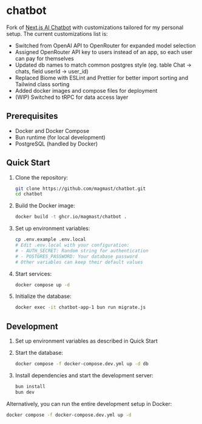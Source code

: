 # chatbot

Fork of [Next.js AI Chatbot](https://github.com/vercel/ai-chatbot) with customizations tailored for my personal setup.
The current customizations list is:

- Switched from OpenAI API to OpenRouter for expanded model selection
- Assigned OpenRouter API key to users instead of an app, so each user can pay for themselves
- Updated db names to match common postgres style (eg. table Chat -> chats, field userId -> user_id)
- Replaced Biome with ESLint and Prettier for better import sorting and Tailwind class sorting
- Added docker images and compose files for deployment
- (WIP) Switched to tRPC for data access layer

## Prerequisites

- Docker and Docker Compose
- Bun runtime (for local development)
- PostgreSQL (handled by Docker)

## Quick Start

1. Clone the repository:

   ```sh
   git clone https://github.com/magmast/chatbot.git
   cd chatbot
   ```

1. Build the Docker image:

   ```sh
   docker build -t ghcr.io/magmast/chatbot .
   ```

1. Set up environment variables:

   ```sh
   cp .env.example .env.local
   # Edit .env.local with your configuration:
   # - AUTH_SECRET: Random string for authentication
   # - POSTGRES_PASSWORD: Your database password
   # Other variables can keep their default values
   ```

1. Start services:

   ```sh
   docker compose up -d
   ```

1. Initialize the database:

   ```sh
   docker exec -it chatbot-app-1 bun run migrate.js
   ```

## Development

1. Set up environment variables as described in Quick Start

1. Start the database:

   ```sh
   docker compose -f docker-compose.dev.yml up -d db
   ```

1. Install dependencies and start the development server:

   ```sh
   bun install
   bun dev
   ```

Alternatively, you can run the entire development setup in Docker:

```sh
docker compose -f docker-compose.dev.yml up -d
```

